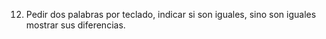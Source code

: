 12. Pedir dos palabras por teclado, indicar si son iguales, sino son iguales mostrar sus diferencias.